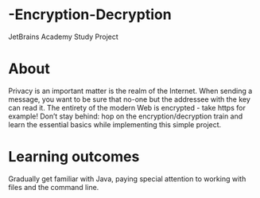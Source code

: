 # -Encryption-Decryption
JetBrains Academy Study Project

# About
Privacy is an important matter is the realm of the Internet. When sending a message, you want to be sure that no-one but the addressee with the key can read it. The entirety of the modern Web is encrypted - take https for example! Don’t stay behind: hop on the encryption/decryption train and learn the essential basics while implementing this simple project.

# Learning outcomes
Gradually get familiar with Java, paying special attention to working with files and the command line.



